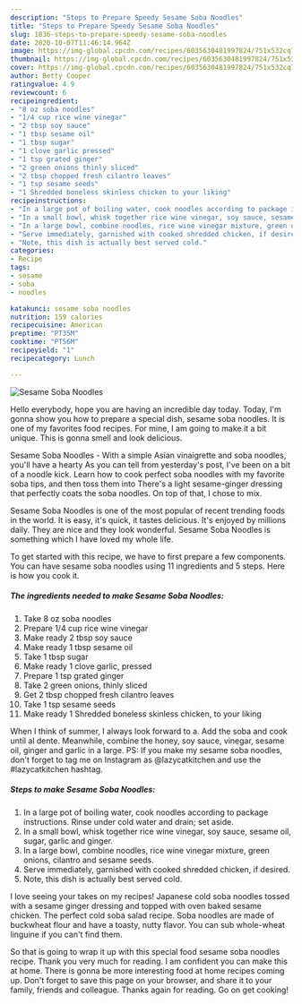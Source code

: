 ```yaml
---
description: "Steps to Prepare Speedy Sesame Soba Noodles"
title: "Steps to Prepare Speedy Sesame Soba Noodles"
slug: 1836-steps-to-prepare-speedy-sesame-soba-noodles
date: 2020-10-07T11:46:14.964Z
image: https://img-global.cpcdn.com/recipes/6035630481997824/751x532cq70/sesame-soba-noodles-recipe-main-photo.jpg
thumbnail: https://img-global.cpcdn.com/recipes/6035630481997824/751x532cq70/sesame-soba-noodles-recipe-main-photo.jpg
cover: https://img-global.cpcdn.com/recipes/6035630481997824/751x532cq70/sesame-soba-noodles-recipe-main-photo.jpg
author: Betty Cooper
ratingvalue: 4.9
reviewcount: 6
recipeingredient:
- "8 oz soba noodles"
- "1/4 cup rice wine vinegar"
- "2 tbsp soy sauce"
- "1 tbsp sesame oil"
- "1 tbsp sugar"
- "1 clove garlic pressed"
- "1 tsp grated ginger"
- "2 green onions thinly sliced"
- "2 tbsp chopped fresh cilantro leaves"
- "1 tsp sesame seeds"
- "1 Shredded boneless skinless chicken to your liking"
recipeinstructions:
- "In a large pot of boiling water, cook noodles according to package instructions. Rinse under cold water and drain; set aside."
- "In a small bowl, whisk together rice wine vinegar, soy sauce, sesame oil, sugar, garlic and ginger."
- "In a large bowl, combine noodles, rice wine vinegar mixture, green onions, cilantro and sesame seeds."
- "Serve immediately, garnished with cooked shredded chicken, if desired."
- "Note, this dish is actually best served cold."
categories:
- Recipe
tags:
- sesame
- soba
- noodles

katakunci: sesame soba noodles 
nutrition: 159 calories
recipecuisine: American
preptime: "PT35M"
cooktime: "PT56M"
recipeyield: "1"
recipecategory: Lunch

---
```



![Sesame Soba Noodles](https://img-global.cpcdn.com/recipes/6035630481997824/751x532cq70/sesame-soba-noodles-recipe-main-photo.jpg)

Hello everybody, hope you are having an incredible day today. Today, I'm gonna show you how to prepare a special dish, sesame soba noodles. It is one of my favorites food recipes. For mine, I am going to make it a bit unique. This is gonna smell and look delicious.

Sesame Soba Noodles - With a simple Asian vinaigrette and soba noodles, you&#39;ll have a hearty As you can tell from yesterday&#39;s post, I&#39;ve been on a bit of a noodle kick. Learn how to cook perfect soba noodles with my favorite soba tips, and then toss them into There&#39;s a light sesame-ginger dressing that perfectly coats the soba noodles. On top of that, I chose to mix.

Sesame Soba Noodles is one of the most popular of recent trending foods in the world. It is easy, it's quick, it tastes delicious. It's enjoyed by millions daily. They are nice and they look wonderful. Sesame Soba Noodles is something which I have loved my whole life.


To get started with this recipe, we have to first prepare a few components. You can have sesame soba noodles using 11 ingredients and 5 steps. Here is how you cook it.

<!--inarticleads1-->

##### The ingredients needed to make Sesame Soba Noodles:

1. Take 8 oz soba noodles
1. Prepare 1/4 cup rice wine vinegar
1. Make ready 2 tbsp soy sauce
1. Make ready 1 tbsp sesame oil
1. Take 1 tbsp sugar
1. Make ready 1 clove garlic, pressed
1. Prepare 1 tsp grated ginger
1. Take 2 green onions, thinly sliced
1. Get 2 tbsp chopped fresh cilantro leaves
1. Take 1 tsp sesame seeds
1. Make ready 1 Shredded boneless skinless chicken, to your liking


When I think of summer, I always look forward to a. Add the soba and cook until al dente. Meanwhile, combine the honey, soy sauce, vinegar, sesame oil, ginger and garlic in a large. PS: If you make my sesame soba noodles, don&#39;t forget to tag me on Instagram as @lazycatkitchen and use the #lazycatkitchen hashtag. 

<!--inarticleads2-->

##### Steps to make Sesame Soba Noodles:

1. In a large pot of boiling water, cook noodles according to package instructions. Rinse under cold water and drain; set aside.
1. In a small bowl, whisk together rice wine vinegar, soy sauce, sesame oil, sugar, garlic and ginger.
1. In a large bowl, combine noodles, rice wine vinegar mixture, green onions, cilantro and sesame seeds.
1. Serve immediately, garnished with cooked shredded chicken, if desired.
1. Note, this dish is actually best served cold.


I love seeing your takes on my recipes! Japanese cold soba noodles tossed with a sesame ginger dressing and topped with oven baked sesame chicken. The perfect cold soba salad recipe. Soba noodles are made of buckwheat flour and have a toasty, nutty flavor. You can sub whole-wheat linguine if you can&#39;t find them. 

So that is going to wrap it up with this special food sesame soba noodles recipe. Thank you very much for reading. I am confident you can make this at home. There is gonna be more interesting food at home recipes coming up. Don't forget to save this page on your browser, and share it to your family, friends and colleague. Thanks again for reading. Go on get cooking!
